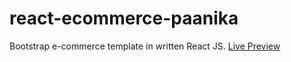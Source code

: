 # react-ecommerce-paanika
Bootstrap e-commerce template in written React JS. [Live Preview](https://paanika-website.herokuapp.com/#/)
